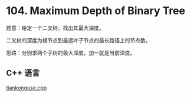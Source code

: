 # 104. Maximum Depth of Binary Tree

题意：给定一个二叉树，找出其最大深度。

二叉树的深度为根节点到最远叶子节点的最长路径上的节点数。


思路：分别求两个子树的最大深度，加一就是当前深度。


## C++ 语言  


[tiankonguse.cpp](./tiankonguse.cpp)




